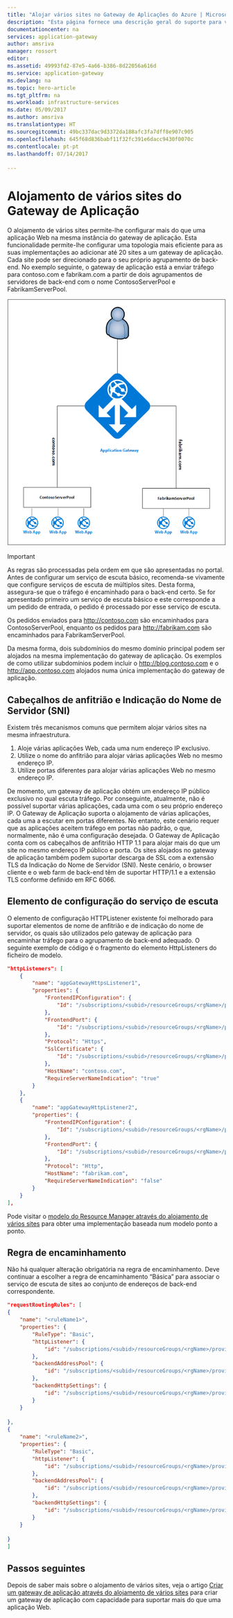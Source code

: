 ```yaml
---
title: "Alojar vários sites no Gateway de Aplicações do Azure | Microsoft Docs"
description: "Esta página fornece uma descrição geral do suporte para vários sites do Gateway de Aplicação."
documentationcenter: na
services: application-gateway
author: amsriva
manager: rossort
editor: 
ms.assetid: 49993fd2-87e5-4a66-b386-8d22056a616d
ms.service: application-gateway
ms.devlang: na
ms.topic: hero-article
ms.tgt_pltfrm: na
ms.workload: infrastructure-services
ms.date: 05/09/2017
ms.author: amsriva
ms.translationtype: HT
ms.sourcegitcommit: 49bc337dac9d3372da188afc3fa7dff8e907c905
ms.openlocfilehash: 645f68d836babf11f32fc391e6dacc9430f0070c
ms.contentlocale: pt-pt
ms.lasthandoff: 07/14/2017

---
```

# <a name="application-gateway-multiple-site-hosting"></a>Alojamento de vários sites do Gateway de Aplicação

O alojamento de vários sites permite-lhe configurar mais do que uma aplicação Web na mesma instância do gateway de aplicação. Esta funcionalidade permite-lhe configurar uma topologia mais eficiente para as suas implementações ao adicionar até 20 sites a um gateway de aplicação. Cada site pode ser direcionado para o seu próprio agrupamento de back-end. No exemplo seguinte, o gateway de aplicação está a enviar tráfego para contoso.com e fabrikam.com a partir de dois agrupamentos de servidores de back-end com o nome ContosoServerPool e FabrikamServerPool.

![imageURLroute](./media/application-gateway-multi-site-overview/multisite.png)

> [!IMPORTANT]
> As regras são processadas pela ordem em que são apresentadas no portal. Antes de configurar um serviço de escuta básico, recomenda-se vivamente que configure serviços de escuta de múltiplos sites.  Desta forma, assegura-se que o tráfego é encaminhado para o back-end certo. Se for apresentado primeiro um serviço de escuta básico e este corresponde a um pedido de entrada, o pedido é processado por esse serviço de escuta.

Os pedidos enviados para http://contoso.com são encaminhados para ContosoServerPool, enquanto os pedidos para http://fabrikam.com são encaminhados para FabrikamServerPool.

Da mesma forma, dois subdomínios do mesmo domínio principal podem ser alojados na mesma implementação do gateway de aplicação. Os exemplos de como utilizar subdomínios podem incluir o http://blog.contoso.com e o http://app.contoso.com alojados numa única implementação do gateway de aplicação.

## <a name="host-headers-and-server-name-indication-sni"></a>Cabeçalhos de anfitrião e Indicação do Nome de Servidor (SNI)

Existem três mecanismos comuns que permitem alojar vários sites na mesma infraestrutura.

1. Aloje várias aplicações Web, cada uma num endereço IP exclusivo.
2. Utilize o nome do anfitrião para alojar várias aplicações Web no mesmo endereço IP.
3. Utilize portas diferentes para alojar várias aplicações Web no mesmo endereço IP.

De momento, um gateway de aplicação obtém um endereço IP público exclusivo no qual escuta tráfego. Por conseguinte, atualmente, não é possível suportar várias aplicações, cada uma com o seu próprio endereço IP. O Gateway de Aplicação suporta o alojamento de várias aplicações, cada uma a escutar em portas diferentes. No entanto, este cenário requer que as aplicações aceitem tráfego em portas não padrão, o que, normalmente, não é uma configuração desejada. O Gateway de Aplicação conta com os cabeçalhos de anfitrião HTTP 1.1 para alojar mais do que um site no mesmo endereço IP público e porta. Os sites alojados no gateway de aplicação também podem suportar descarga de SSL com a extensão TLS da Indicação do Nome de Servidor (SNI). Neste cenário, o browser cliente e o web farm de back-end têm de suportar HTTP/1.1 e a extensão TLS conforme definido em RFC 6066.

## <a name="listener-configuration-element"></a>Elemento de configuração do serviço de escuta

O elemento de configuração HTTPListener existente foi melhorado para suportar elementos de nome de anfitrião e de indicação do nome de servidor, os quais são utilizados pelo gateway de aplicação para encaminhar tráfego para o agrupamento de back-end adequado. O seguinte exemplo de código é o fragmento do elemento HttpListeners do ficheiro de modelo.

```json
"httpListeners": [
    {
        "name": "appGatewayHttpsListener1",
        "properties": {
            "FrontendIPConfiguration": {
                "Id": "/subscriptions/<subid>/resourceGroups/<rgName>/providers/Microsoft.Network/applicationGateways/applicationGateway1/frontendIPConfigurations/DefaultFrontendPublicIP"
            },
            "FrontendPort": {
                "Id": "/subscriptions/<subid>/resourceGroups/<rgName>/providers/Microsoft.Network/applicationGateways/applicationGateway1/frontendPorts/appGatewayFrontendPort443'"
            },
            "Protocol": "Https",
            "SslCertificate": {
                "Id": "/subscriptions/<subid>/resourceGroups/<rgName>/providers/Microsoft.Network/applicationGateways/applicationGateway1/sslCertificates/appGatewaySslCert1'"
            },
            "HostName": "contoso.com",
            "RequireServerNameIndication": "true"
        }
    },
    {
        "name": "appGatewayHttpListener2",
        "properties": {
            "FrontendIPConfiguration": {
                "Id": "/subscriptions/<subid>/resourceGroups/<rgName>/providers/Microsoft.Network/applicationGateways/applicationGateway1/frontendIPConfigurations/appGatewayFrontendIP'"
            },
            "FrontendPort": {
                "Id": "/subscriptions/<subid>/resourceGroups/<rgName>/providers/Microsoft.Network/applicationGateways/applicationGateway1/frontendPorts/appGatewayFrontendPort80'"
            },
            "Protocol": "Http",
            "HostName": "fabrikam.com",
            "RequireServerNameIndication": "false"
        }
    }
],
```

Pode visitar o [modelo do Resource Manager através do alojamento de vários sites](https://github.com/Azure/azure-quickstart-templates/blob/master/201-application-gateway-multihosting) para obter uma implementação baseada num modelo ponto a ponto.

## <a name="routing-rule"></a>Regra de encaminhamento

Não há qualquer alteração obrigatória na regra de encaminhamento. Deve continuar a escolher a regra de encaminhamento “Básica” para associar o serviço de escuta de sites ao conjunto de endereços de back-end correspondente.

```json
"requestRoutingRules": [
{
    "name": "<ruleName1>",
    "properties": {
        "RuleType": "Basic",
        "httpListener": {
            "id": "/subscriptions/<subid>/resourceGroups/<rgName>/providers/Microsoft.Network/applicationGateways/applicationGateway1/httpListeners/appGatewayHttpsListener1')]"
        },
        "backendAddressPool": {
            "id": "/subscriptions/<subid>/resourceGroups/<rgName>/providers/Microsoft.Network/applicationGateways/applicationGateway1/backendAddressPools/ContosoServerPool')]"
        },
        "backendHttpSettings": {
            "id": "/subscriptions/<subid>/resourceGroups/<rgName>/providers/Microsoft.Network/applicationGateways/applicationGateway1/backendHttpSettingsCollection/appGatewayBackendHttpSettings')]"
        }
    }

},
{
    "name": "<ruleName2>",
    "properties": {
        "RuleType": "Basic",
        "httpListener": {
            "id": "/subscriptions/<subid>/resourceGroups/<rgName>/providers/Microsoft.Network/applicationGateways/applicationGateway1/httpListeners/appGatewayHttpListener2')]"
        },
        "backendAddressPool": {
            "id": "/subscriptions/<subid>/resourceGroups/<rgName>/providers/Microsoft.Network/applicationGateways/applicationGateway1/backendAddressPools/FabrikamServerPool')]"
        },
        "backendHttpSettings": {
            "id": "/subscriptions/<subid>/resourceGroups/<rgName>/providers/Microsoft.Network/applicationGateways/applicationGateway1/backendHttpSettingsCollection/appGatewayBackendHttpSettings')]"
        }
    }

}
]
```

## <a name="next-steps"></a>Passos seguintes

Depois de saber mais sobre o alojamento de vários sites, veja o artigo [Criar um gateway de aplicação através do alojamento de vários sites](application-gateway-create-multisite-azureresourcemanager-powershell.md) para criar um gateway de aplicação com capacidade para suportar mais do que uma aplicação Web.


